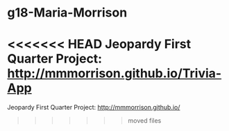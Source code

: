 # g18-Maria-Morrison
<<<<<<< HEAD
Jeopardy First Quarter Project: http://mmmorrison.github.io/Trivia-App
=======
Jeopardy First Quarter Project: http://mmmorrison.github.io/
>>>>>>> moved files
